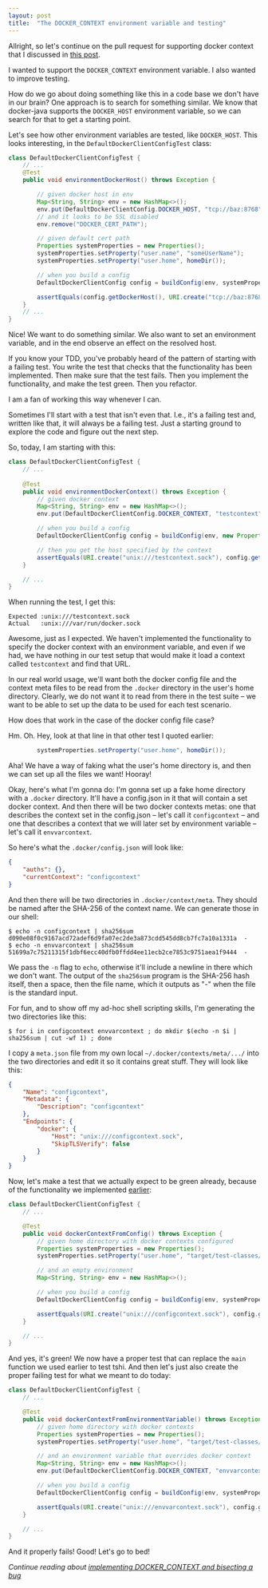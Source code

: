 ```yaml
---
layout: post
title:  "The DOCKER_CONTEXT environment variable and testing"
---
```

Allright, so let's continue on the pull request for supporting docker context that I discussed in [this post](/posts/2023-01-31-test-containers-and-docker-context). 

I wanted to support the `DOCKER_CONTEXT` environment variable. I also wanted to improve testing. 

How do we go about doing something like this in a code base we don't have in our brain? One approach is to search for something similar. We know that docker-java supports the `DOCKER_HOST` environment variable, so we can search for that to get a starting point.

Let's see how other environment variables are tested, like `DOCKER_HOST`. This looks interesting, in the `DefaultDockerClientConfigTest` class:

```java
class DefaultDockerClientConfigTest {
    // ...
    @Test
    public void environmentDockerHost() throws Exception {

        // given docker host in env
        Map<String, String> env = new HashMap<>();
        env.put(DefaultDockerClientConfig.DOCKER_HOST, "tcp://baz:8768");
        // and it looks to be SSL disabled
        env.remove("DOCKER_CERT_PATH");

        // given default cert path
        Properties systemProperties = new Properties();
        systemProperties.setProperty("user.name", "someUserName");
        systemProperties.setProperty("user.home", homeDir());

        // when you build a config
        DefaultDockerClientConfig config = buildConfig(env, systemProperties);

        assertEquals(config.getDockerHost(), URI.create("tcp://baz:8768"));
    }
    // ...
}
```

Nice! We want to do something similar. We also want to set an environment variable, and in the end observe an effect on the resolved host.

If you know your TDD, you've probably heard of the pattern of starting with a failing test. You write the test that checks that the functionality has been implemented. Then make sure that the test fails. Then you implement the functionality, and make the test green. Then you refactor. 

I am a fan of working this way whenever I can. 

Sometimes I'll start with a test that isn't even that. I.e., it's a failing test and, written like that, it will always be a failing test. Just a starting ground to explore the code and figure out the next step.

So, today, I am starting with this: 

```java
class DefaultDockerClientConfigTest {
    // ...
    
    @Test
    public void environmentDockerContext() throws Exception {
        // given docker context
        Map<String, String> env = new HashMap<>();
        env.put(DefaultDockerClientConfig.DOCKER_CONTEXT, "testcontext");

        // when you build a config
        DefaultDockerClientConfig config = buildConfig(env, new Properties());

        // then you get the host specified by the context
        assertEquals(URI.create("unix:///testcontext.sock"), config.getDockerHost());
    }

    // ...
}
```

When running the test, I get this:

```
Expected :unix:///testcontext.sock
Actual   :unix:///var/run/docker.sock
```

Awesome, just as I expected. We haven't implemented the functionality to specify the docker context with an environment variable, and even if we had, we have nothing in our test setup that would make it load a context called `testcontext` and find that URL.   

In our real world usage, we'll want both the docker config file and the context meta files to be read from the `.docker` directory in the user's home directory. Clearly, we do not want it to read from there in the test suite – we want to be able to set up the data to be used for each test scenario.

How does that work in the case of the docker config file case? 

Hm. Oh. Hey, look at that line in that other test I quoted earlier:

```java
        systemProperties.setProperty("user.home", homeDir());
```

Aha! We have a way of faking what the user's home directory is, and then we can set up all the files we want! Hooray! 

Okay, here's what I'm gonna do: I'm gonna set up a fake home directory with a `.docker` directory. It'll have a config.json in it that will contain a set docker context. And then there will be two docker contexts metas: one that describes the context set in the config.json – let's call it `configcontext` – and one that describes a context that we will later set by environment variable – let's call it `envvarcontext`. 

So here's what the `.docker/config.json` will look like:

```json
{
	"auths": {},
	"currentContext": "configcontext"
}
```

And then there will be two directories in `.docker/context/meta`. They should be named after the SHA-256 of the context name. We can generate those in our shell:

```shell
$ echo -n configcontext | sha256sum
d090e08f0c9167acd72adef6d9fa07ec2de3a873cdd545dd8cb7fc7a10a1331a  -
$ echo -n envvarcontext | sha256sum
51699a7c75211315f1dbf6ecc40dfb0ffdd4ee11ecb2ce7853c9751aea1f9444  -
```

We pass the `-n` flag to `echo`, otherwise it'll include a newline in there which we don't want. The output of the `sha256sum` program is the SHA-256 hash itself, then a space, then the file name, which it outputs as "-" when the file is the standard input. 

For fun, and to show off my ad-hoc shell scripting skills, I'm generating the two directories like this:

```shell
$ for i in configcontext envvarcontext ; do mkdir $(echo -n $i | sha256sum | cut -wf 1) ; done
```

I copy a `meta.json` file from my own local `~/.docker/contexts/meta/.../` into the two directories and edit it so it contains great stuff.  They will look like this:


```json
{
    "Name": "configcontext",
    "Metadata": {
        "Description": "configcontext"
    },
    "Endpoints": {
        "docker": {
            "Host": "unix:///configcontext.sock",
            "SkipTLSVerify": false
        }
    }
}
```

Now, let's make a test that we actually expect to be green already, because of the functionality we implemented [earlier](/posts/2023-01-31-test-containers-and-docker-context): 

```java
class DefaultDockerClientConfigTest {
    // ...

    @Test
    public void dockerContextFromConfig() throws Exception {
        // given home directory with docker contexts configured
        Properties systemProperties = new Properties();
        systemProperties.setProperty("user.home", "target/test-classes/dockerContextHomeDir");

        // and an empty environment
        Map<String, String> env = new HashMap<>();

        // when you build a config
        DefaultDockerClientConfig config = buildConfig(env, systemProperties);

        assertEquals(URI.create("unix:///configcontext.sock"), config.getDockerHost());
    }

    // ...
}
```

And yes, it's green! We now have a proper test that can replace the `main` function we used earlier to test tshi. And then let's just also create the proper failing test for what we meant to do today:

```java
class DefaultDockerClientConfigTest {
    // ...

    @Test
    public void dockerContextFromEnvironmentVariable() throws Exception {
        // given home directory with docker contexts
        Properties systemProperties = new Properties();
        systemProperties.setProperty("user.home", "target/test-classes/dockerContextHomeDir");

        // and an environment variable that overrides docker context
        Map<String, String> env = new HashMap<>();
        env.put(DefaultDockerClientConfig.DOCKER_CONTEXT, "envvarcontext");

        // when you build a config
        DefaultDockerClientConfig config = buildConfig(env, systemProperties);

        assertEquals(URI.create("unix:///envvarcontext.sock"), config.getDockerHost());
    }

    // ...
}
```

And it properly fails! Good! Let's go to bed!

_Continue reading about [implementing DOCKER_CONTEXT and bisecting a bug](/posts/2023-02-03-docker-host-env-var-part-2)_